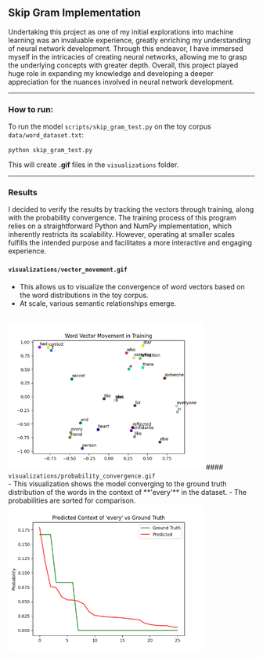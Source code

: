 ## **Skip Gram Implementation**
Undertaking this project as one of my initial explorations into machine learning was an invaluable experience, greatly enriching my understanding of neural network development. Through this endeavor, I have immersed myself in the intricacies of creating neural networks, allowing me to grasp the underlying concepts with greater depth. Overall, this project played huge role in expanding my knowledge and developing a deeper appreciation for the nuances involved in neural network development.
***
### **How to run:**
To run the model
<code>scripts/skip_gram_test.py</code>
on the toy corpus 
<code>data/word_dataset.txt</code>:

```
python skip_gram_test.py
```

This will create **.gif** files in the <code>visualizations</code> folder.

***
### **Results**
I decided to verify the results by tracking the vectors through training, along with the probability convergence. The training process of this program relies on a straightforward Python and NumPy implementation, which inherently restricts its scalability. However, operating at smaller scales fulfills the intended purpose and facilitates a more interactive and engaging experience.
#### <code>visualizations/vector_movement.gif</code>
- This allows us to visualize the convergence of word vectors based on the word distributions in the toy corpus.
- At scale, various semantic relationships emerge.
<br>
<img src="visualizations/vector_movement.gif" alt="Animation" width="400">
#### <code>visualizations/probability_convergence.gif</code><br>
- This visualization shows the model converging to the ground truth distribution of the words in the context of **'every'** in the dataset.
- The probabilities are sorted for comparison.
<br>
<img src="visualizations/probability_convergence.gif" alt="Animation" width="400">
